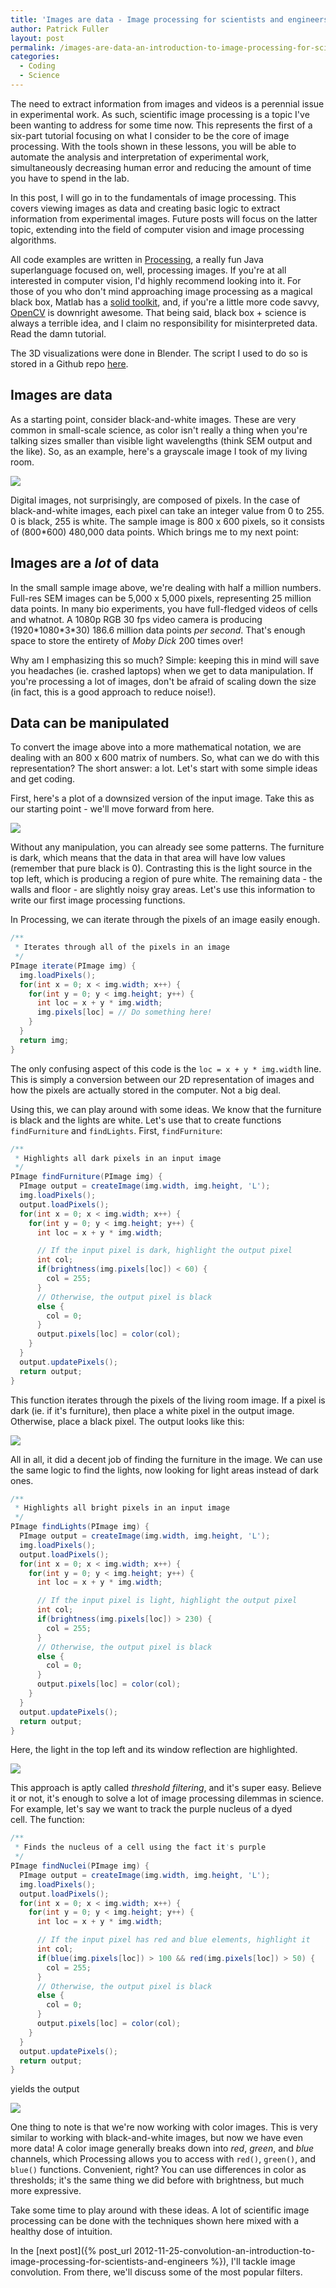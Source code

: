 ```yaml
---
title: 'Images are data - Image processing for scientists and engineers, Part 1'
author: Patrick Fuller
layout: post
permalink: /images-are-data-an-introduction-to-image-processing-for-scientists-and-engineers/
categories:
  - Coding
  - Science
---
```


The need to extract information from images and videos is a perennial issue in
experimental work. As such, scientific image processing is a topic I've been wanting
to address for some time now. This represents the first of a six-part tutorial
focusing on what I consider to be the core of image processing. With the tools
shown in these lessons, you will be able to automate the analysis and interpretation
of experimental work, simultaneously decreasing human error and reducing the amount
of time you have to spend in the lab.

In this post, I will go in to the fundamentals of image processing. This covers
viewing images as data and creating basic logic to extract information from experimental
images. Future posts will focus on the latter topic, extending into the field of
computer vision and image processing algorithms.

All code examples are written in [Processing](http://processing.org/), a really
fun Java superlanguage focused on, well, processing images. If you're at all
interested in computer vision, I'd highly recommend looking into it. For those of
you who don't mind approaching image processing as a magical black box, Matlab
has a [solid toolkit](http://www.mathworks.com/products/image/), and, if you're
a little more code savvy, [OpenCV](http://opencv.willowgarage.com/wiki/) is
downright awesome. That being said, black box + science is always a terrible idea,
and I claim no responsibility for misinterpreted data. Read the damn tutorial.

The 3D visualizations were done in Blender. The script I used to do so is stored
in a Github repo [here](https://github.com/patrickfuller/blender-image-pixels).

## Images are data

As a starting point, consider black-and-white images. These are very common in
small-scale science, as color isn't really a thing when you're talking sizes
smaller than visible light wavelengths (think SEM output and the like). So, as
an example, here's a grayscale image I took of my living room.

![](/img/living_room.png)

Digital images, not surprisingly, are composed of pixels. In the case of black-and-white
images, each pixel can take an integer value from 0 to 255. 0 is black, 255 is
white. The sample image is 800 x 600 pixels, so it consists of (800\*600) 480,000
data points. Which brings me to my next point:

## Images are a *lot* of data

In the small sample image above, we're dealing with half a million numbers.
Full-res SEM images can be 5,000 x 5,000 pixels, representing 25 million data
points. In many bio experiments, you have full-fledged videos of cells and whatnot.
A 1080p RGB 30 fps video camera is producing (1920\*1080\*3\*30) 186.6 million data
points *per second*. That's enough space to store the entirety of *Moby Dick* 200
times over!

Why am I emphasizing this so much? Simple: keeping this in mind will save you
headaches (ie. crashed laptops) when we get to data manipulation. If you're
processing a lot of images, don't be afraid of scaling down the size (in fact,
this is a good approach to reduce noise!).

## Data can be manipulated

To convert the image above into a more mathematical notation, we are dealing with
an 800 x 600 matrix of numbers. So, what can we do with this representation? The
short answer: a lot. Let's start with some simple ideas and get coding.

First, here's a plot of a downsized version of the input image. Take this as our
starting point - we'll move forward from here.

![](/img/living_room_3d.png)

Without any manipulation, you can already see some patterns. The furniture is dark,
which means that the data in that area will have low values (remember that pure
black is 0). Contrasting this is the light source in the top left, which is producing
a region of pure white. The remaining data - the walls and floor - are slightly
noisy gray areas. Let's use this information to write our first image processing
functions.

In Processing, we can iterate through the pixels of an image easily enough.

```java
/**
 * Iterates through all of the pixels in an image
 */
PImage iterate(PImage img) {
  img.loadPixels();
  for(int x = 0; x < img.width; x++) {
    for(int y = 0; y < img.height; y++) {
      int loc = x + y * img.width;
      img.pixels[loc] = // Do something here!
    }
  }
  return img;
}
```

The only confusing aspect of this code is the `loc = x + y * img.width` line.
This is simply a conversion between our 2D representation of images and how the
pixels are actually stored in the computer. Not a big deal.

Using this, we can play around with some ideas. We know that the furniture is
black and the lights are white. Let's use that to create functions `findFurniture`
and `findLights`. First, `findFurniture`:

```java
/**
 * Highlights all dark pixels in an input image
 */
PImage findFurniture(PImage img) {
  PImage output = createImage(img.width, img.height, 'L');
  img.loadPixels();
  output.loadPixels();
  for(int x = 0; x < img.width; x++) {
    for(int y = 0; y < img.height; y++) {
      int loc = x + y * img.width;

      // If the input pixel is dark, highlight the output pixel
      int col;
      if(brightness(img.pixels[loc]) < 60) {
        col = 255;
      }
      // Otherwise, the output pixel is black
      else {
        col = 0;
      }
      output.pixels[loc] = color(col);
    }
  }
  output.updatePixels();
  return output;
}
```

This function iterates through the pixels of the living room image. If a pixel is
dark (ie. if it's furniture), then place a white pixel in the output image.
Otherwise, place a black pixel. The output looks like this:

![](/img/find_furniture.png)

All in all, it did a decent job of finding the furniture in the image. We can use
the same logic to find the lights, now looking for light areas instead of dark ones.

```java
/**
 * Highlights all bright pixels in an input image
 */
PImage findLights(PImage img) {
  PImage output = createImage(img.width, img.height, 'L');
  img.loadPixels();
  output.loadPixels();
  for(int x = 0; x < img.width; x++) {
    for(int y = 0; y < img.height; y++) {
      int loc = x + y * img.width;

      // If the input pixel is light, highlight the output pixel
      int col;
      if(brightness(img.pixels[loc]) > 230) {
        col = 255;
      }
      // Otherwise, the output pixel is black
      else {
        col = 0;
      }
      output.pixels[loc] = color(col);
    }
  }
  output.updatePixels();
  return output;
}
```

Here, the light in the top left and its window reflection are highlighted.

![](/img/find_light.png)

This approach is aptly called *threshold filtering*, and it's super easy. Believe
it or not, it's enough to solve a lot of image processing dilemmas in science.
For example, let's say we want to track the purple nucleus of a dyed cell. The
function:

```java
/**
 * Finds the nucleus of a cell using the fact it's purple
 */
PImage findNuclei(PImage img) {
  PImage output = createImage(img.width, img.height, 'L');
  img.loadPixels();
  output.loadPixels();
  for(int x = 0; x < img.width; x++) {
    for(int y = 0; y < img.height; y++) {
      int loc = x + y * img.width;

      // If the input pixel has red and blue elements, highlight it
      int col;
      if(blue(img.pixels[loc]) > 100 && red(img.pixels[loc]) > 50) {
        col = 255;
      }
      // Otherwise, the output pixel is black
      else {
        col = 0;
      }
      output.pixels[loc] = color(col);
    }
  }
  output.updatePixels();
  return output;
}
```

yields the output

![](/img/cell_ratchet.png)

One thing to note is that we're now working with color images. This is very
similar to working with black-and-white images, but now we have even more data!
A color image generally breaks down into *red*, *green*, and *blue* channels,
which Processing allows you to access with `red()`, `green()`, and `blue()`
functions. Convenient, right? You can use differences in color as thresholds;
it's the same thing we did before with brightness, but much more expressive.

Take some time to play around with these ideas. A lot of scientific image processing
can be done with the techniques shown here mixed with a healthy dose of intuition.

In the [next post]({% post_url 2012-11-25-convolution-an-introduction-to-image-processing-for-scientists-and-engineers %}),
I'll tackle image convolution. From there, we'll discuss some of the most
popular filters.
